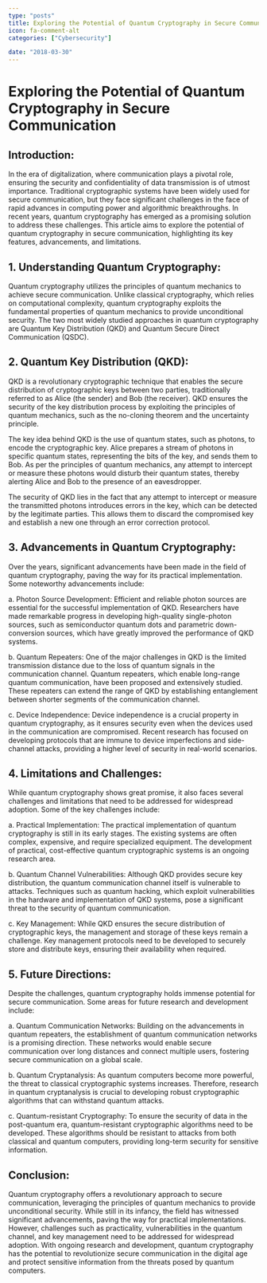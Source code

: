 ```yaml
---
type: "posts"
title: Exploring the Potential of Quantum Cryptography in Secure Communication
icon: fa-comment-alt
categories: ["Cybersecurity"]

date: "2018-03-30"
---
```




# Exploring the Potential of Quantum Cryptography in Secure Communication

## Introduction:
In the era of digitalization, where communication plays a pivotal role, ensuring the security and confidentiality of data transmission is of utmost importance. Traditional cryptographic systems have been widely used for secure communication, but they face significant challenges in the face of rapid advances in computing power and algorithmic breakthroughs. In recent years, quantum cryptography has emerged as a promising solution to address these challenges. This article aims to explore the potential of quantum cryptography in secure communication, highlighting its key features, advancements, and limitations.

## 1. Understanding Quantum Cryptography:
Quantum cryptography utilizes the principles of quantum mechanics to achieve secure communication. Unlike classical cryptography, which relies on computational complexity, quantum cryptography exploits the fundamental properties of quantum mechanics to provide unconditional security. The two most widely studied approaches in quantum cryptography are Quantum Key Distribution (QKD) and Quantum Secure Direct Communication (QSDC).

## 2. Quantum Key Distribution (QKD):
QKD is a revolutionary cryptographic technique that enables the secure distribution of cryptographic keys between two parties, traditionally referred to as Alice (the sender) and Bob (the receiver). QKD ensures the security of the key distribution process by exploiting the principles of quantum mechanics, such as the no-cloning theorem and the uncertainty principle.

The key idea behind QKD is the use of quantum states, such as photons, to encode the cryptographic key. Alice prepares a stream of photons in specific quantum states, representing the bits of the key, and sends them to Bob. As per the principles of quantum mechanics, any attempt to intercept or measure these photons would disturb their quantum states, thereby alerting Alice and Bob to the presence of an eavesdropper.

The security of QKD lies in the fact that any attempt to intercept or measure the transmitted photons introduces errors in the key, which can be detected by the legitimate parties. This allows them to discard the compromised key and establish a new one through an error correction protocol.

## 3. Advancements in Quantum Cryptography:
Over the years, significant advancements have been made in the field of quantum cryptography, paving the way for its practical implementation. Some noteworthy advancements include:

a. Photon Source Development:
Efficient and reliable photon sources are essential for the successful implementation of QKD. Researchers have made remarkable progress in developing high-quality single-photon sources, such as semiconductor quantum dots and parametric down-conversion sources, which have greatly improved the performance of QKD systems.

b. Quantum Repeaters:
One of the major challenges in QKD is the limited transmission distance due to the loss of quantum signals in the communication channel. Quantum repeaters, which enable long-range quantum communication, have been proposed and extensively studied. These repeaters can extend the range of QKD by establishing entanglement between shorter segments of the communication channel.

c. Device Independence:
Device independence is a crucial property in quantum cryptography, as it ensures security even when the devices used in the communication are compromised. Recent research has focused on developing protocols that are immune to device imperfections and side-channel attacks, providing a higher level of security in real-world scenarios.

## 4. Limitations and Challenges:
While quantum cryptography shows great promise, it also faces several challenges and limitations that need to be addressed for widespread adoption. Some of the key challenges include:

a. Practical Implementation:
The practical implementation of quantum cryptography is still in its early stages. The existing systems are often complex, expensive, and require specialized equipment. The development of practical, cost-effective quantum cryptographic systems is an ongoing research area.

b. Quantum Channel Vulnerabilities:
Although QKD provides secure key distribution, the quantum communication channel itself is vulnerable to attacks. Techniques such as quantum hacking, which exploit vulnerabilities in the hardware and implementation of QKD systems, pose a significant threat to the security of quantum communication.

c. Key Management:
While QKD ensures the secure distribution of cryptographic keys, the management and storage of these keys remain a challenge. Key management protocols need to be developed to securely store and distribute keys, ensuring their availability when required.

## 5. Future Directions:
Despite the challenges, quantum cryptography holds immense potential for secure communication. Some areas for future research and development include:

a. Quantum Communication Networks:
Building on the advancements in quantum repeaters, the establishment of quantum communication networks is a promising direction. These networks would enable secure communication over long distances and connect multiple users, fostering secure communication on a global scale.

b. Quantum Cryptanalysis:
As quantum computers become more powerful, the threat to classical cryptographic systems increases. Therefore, research in quantum cryptanalysis is crucial to developing robust cryptographic algorithms that can withstand quantum attacks.

c. Quantum-resistant Cryptography:
To ensure the security of data in the post-quantum era, quantum-resistant cryptographic algorithms need to be developed. These algorithms should be resistant to attacks from both classical and quantum computers, providing long-term security for sensitive information.

## Conclusion:
Quantum cryptography offers a revolutionary approach to secure communication, leveraging the principles of quantum mechanics to provide unconditional security. While still in its infancy, the field has witnessed significant advancements, paving the way for practical implementations. However, challenges such as practicality, vulnerabilities in the quantum channel, and key management need to be addressed for widespread adoption. With ongoing research and development, quantum cryptography has the potential to revolutionize secure communication in the digital age and protect sensitive information from the threats posed by quantum computers.